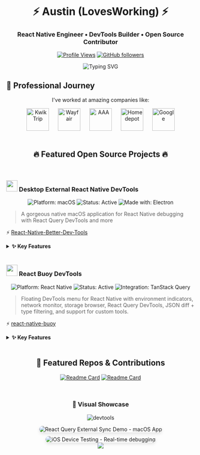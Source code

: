 <div align="center">
  
# ⚡ Austin (LovesWorking) ⚡

### React Native Engineer • DevTools Builder • Open Source Contributor

[![Profile Views](https://komarev.com/ghpvc/?username=LovesWorking&color=blueviolet&style=for-the-badge)](https://github.com/LovesWorking)
[![GitHub followers](https://img.shields.io/github/followers/LovesWorking?style=for-the-badge&logo=github&color=6c5ce7)](https://github.com/LovesWorking?tab=followers)

</div>

<div align="center">
  <img src="https://readme-typing-svg.herokuapp.com?font=Fira+Code&pause=1000&color=6C5CE7&center=true&vCenter=true&width=435&lines=React+Native+DevTools+Builder;Passionate+Mobile+Developer;Open+Source+Contributor;Always+Improving+DX" alt="Typing SVG" />
</div>

## 🏢 Professional Journey

<div align="center">
  <p>I've worked at amazing companies like:</p>
  <a href="#"><img src="https://github.com/LovesWorking/LovesWorking/assets/111514077/31b43bea-2b46-4f53-9304-bcf3f74caf1c" alt="Kwik Trip" width="60" style="margin: 0 10px"/></a>
  <a href="#"><img src="https://github.com/LovesWorking/LovesWorking/assets/111514077/e8e8953e-409f-4287-86a2-dee4df2c3313" alt="Wayfair" width="60" style="margin: 0 10px"/></a>
  <a href="#"><img src="https://github.com/LovesWorking/LovesWorking/assets/111514077/9786fecf-c80c-4f6c-a699-23faaf8d09da" alt="AAA" width="60" style="margin: 0 10px"/></a>
  <a href="#"><img src="https://github.com/LovesWorking/LovesWorking/assets/111514077/d3ea4036-8738-4500-b861-76f1c93520f5" alt="Homedepot" width="60" style="margin: 0 10px"/></a>
  <a href="#"><img src="https://github.com/LovesWorking/LovesWorking/assets/111514077/9c0df39f-7e23-4e42-b65c-dcdb7679f1c8" alt="Google" width="60" style="margin: 0 10px"/></a>
</div>

<br>

<div align="center">
  
## 🔥 Featured Open Source Projects 🔥

</div>

<br>

### <img src="https://media.giphy.com/media/3oKIPeSlkkwh3Pt6A8/giphy.gif" width="30"> Desktop External React Native DevTools
<div align="center">
  <img src="https://img.shields.io/badge/Platform-macOS-black?style=for-the-badge&logo=apple&logoColor=white" alt="Platform: macOS">
  <img src="https://img.shields.io/badge/Status-Active-brightgreen?style=for-the-badge" alt="Status: Active">
  <img src="https://img.shields.io/badge/Made_with-Electron-47848F?style=for-the-badge&logo=electron&logoColor=white" alt="Made with: Electron">
</div>

> A gorgeous native macOS application for React Native debugging with React Query DevTools and more

⚡ [React-Native-Better-Dev-Tools](https://github.com/LovesWorking/rn-better-dev-tools/tree/main)

<details>
<summary><b>✨ Key Features</b></summary>

- 🔄 Real-time query monitoring across all React platforms
- 🎨 Beautiful native UI optimized for macOS
- 📱 Supports iOS, Android, Web, tvOS, Apple Vision Pro, Android TV, VR/AR and more
- 🔌 Socket.IO integration for reliable device communication
- 🚀 Simple setup with NPM package

</details>

<br>

### <img src="https://media.giphy.com/media/UtkJymPFT6LyE/giphy.gif" width="30"> React Buoy DevTools
<div align="center">
  <img src="https://img.shields.io/badge/Platform-React_Native-blue?style=for-the-badge&logo=react&logoColor=white" alt="Platform: React Native">
  <img src="https://img.shields.io/badge/Status-Active-brightgreen?style=for-the-badge" alt="Status: Active">
  <img src="https://img.shields.io/badge/Integration-TanStack_Query-FF4154?style=for-the-badge&logo=react-query&logoColor=white" alt="Integration: TanStack Query">
</div>

> Floating DevTools menu for React Native with environment indicators, network monitor, storage browser, React Query DevTools, JSON diff + type filtering, and support for custom tools.

⚡ [react-native-buoy](https://github.com/LovesWorking/react-native-buoy)

<details>
<summary><b>✨ Key Features</b></summary>

- 🏷️ Env & role badges always visible  
- 📡 Network Monitor with timeline  
- 💾 Storage Browser with live updates  
- ⚡ React Query DevTools  
- 🧩 JSON viewer with tree, diff, and type filters  
- 🔌 Add your own tools (any React component)  
- 🔄 Persists through reloads/crashes  
- 🪟 Resizable floating modals → bottom sheets  

</details>

<br>

<div align="center">

## 🌟 Featured Repos & Contributions

[![Readme Card](https://github-readme-stats.vercel.app/api/pin/?username=LovesWorking&repo=rn-better-dev-tools&theme=tokyonight&hide_border=true)](https://github.com/LovesWorking/rn-better-dev-tools)
[![Readme Card](https://github-readme-stats.vercel.app/api/pin/?username=LovesWorking&repo=react-native-buoy&theme=tokyonight&hide_border=true)](https://github.com/LovesWorking/react-native-buoy)

</div>

<br>

<div align="center">

### 📸 Visual Showcase

![devtools](https://github.com/user-attachments/assets/a732d6a3-9963-49e3-b0f1-0d974a0a74d7)

<img src="https://github.com/user-attachments/assets/39e5c417-be4d-46af-8138-3589d73fce9f" alt="React Query External Sync Demo - macOS App" style="max-width: 90%; border-radius: 10px; box-shadow: 0 4px 8px rgba(0,0,0,0.1);">

<img src="https://github.com/user-attachments/assets/60e704c1-621e-4743-b6a7-64b2c3291c97" alt="iOS Device Testing - Real-time debugging" style="max-width: 90%; border-radius: 10px; margin-top: 10px; box-shadow: 0 4px 8px rgba(0,0,0,0.1);">


<br>

<img src="https://capsule-render.vercel.app/api?type=waving&color=gradient&height=120&section=footer&animation=fadeIn"/>

</div>

<!--
**LovesWorking/LovesWorking** is a ✨ _special_ ✨ repository because its `README.md` (this file) appears on your GitHub profile.
-->

